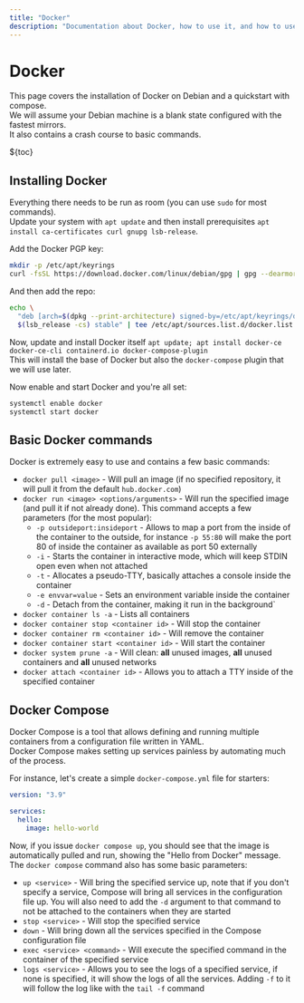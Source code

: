 ```yaml
---
title: "Docker"
description: "Documentation about Docker, how to use it, and how to use the Compose tool."
---
```


# Docker

This page covers the installation of Docker on Debian and a quickstart with compose.  
We will assume your Debian machine is a blank state configured with the fastest mirrors.  
It also contains a crash course to basic commands.

${toc}

## Installing Docker

Everything there needs to be run as room (you can use `sudo` for most commands).  
Update your system with `apt update` and then install prerequisites `apt install ca-certificates curl gnupg lsb-release`.

Add the Docker PGP key:

```bash
mkdir -p /etc/apt/keyrings
curl -fsSL https://download.docker.com/linux/debian/gpg | gpg --dearmor -o /etc/apt/keyrings/docker.gpg
```

And then add the repo:

```bash
echo \
  "deb [arch=$(dpkg --print-architecture) signed-by=/etc/apt/keyrings/docker.gpg] https://download.docker.com/linux/debian \
  $(lsb_release -cs) stable" | tee /etc/apt/sources.list.d/docker.list > /dev/null
```

Now, update and install Docker itself `apt update; apt install docker-ce docker-ce-cli containerd.io docker-compose-plugin`  
This will install the base of Docker but also the `docker-compose` plugin that we will use later.

Now enable and start Docker and you're all set:

```bash
systemctl enable docker
systemctl start docker
```

## Basic Docker commands

Docker is extremely easy to use and contains a few basic commands:

- `docker pull <image>` - Will pull an image (if no specified repository, it will pull it from the default `hub.docker.com`)
- `docker run <image> <options/arguments>` - Will run the specified image (and pull it if not already done). This command accepts a few parameters (for the most popular):
  - `-p outsideport:insideport` - Allows to map a port from the inside of the container to the outside, for instance `-p 55:80` will make the port 80 of inside the container as available as port 50 externally
  - `-i` - Starts the container in interactive mode, which will keep STDIN open even when not attached
  - `-t` - Allocates a pseudo-TTY, basically attaches a console inside the container
  - `-e envvar=value` - Sets an environment variable inside the container
  - `-d` - Detach from the container, making it run in the background`
- `docker container ls -a` - Lists all containers
- `docker container stop <container id>` - Will stop the container
- `docker container rm <container id>` - Will remove the container
- `docker container start <container id>` - Will start the container
- `docker system prune -a` - Will clean: **all** unused images, **all** unused containers and **all** unused networks
- `docker attach <container id>` - Allows you to attach a TTY inside of the specified container

## Docker Compose

Docker Compose is a tool that allows defining and running multiple containers from a configuration file written in YAML.  
Docker Compose makes setting up services painless by automating much of the process.

For instance, let's create a simple `docker-compose.yml` file for starters:

```yaml
version: "3.9"

services:
  hello:
    image: hello-world
```

Now, if you issue `docker compose up`, you should see that the image is automatically pulled and run, showing the "Hello from Docker" message.  
The `docker compose` command also has some basic parameters:

- `up <service>` - Will bring the specified service up, note that if you don't specify a service, Compose will bring all services in the configuration file up. You will also need to add the `-d` argument to that command to not be attached to the containers when they are started
- `stop <service>` - Will stop the specified service
- `down` - Will bring down all the services specified in the Compose configuration file
- `exec <service> <command>` - Will execute the specified command in the container of the specified service
- `logs <service>` - Allows you to see the logs of a specified service, if none is specified, it will show the logs of all the services. Adding `-f` to it will follow the log like with the `tail -f` command
